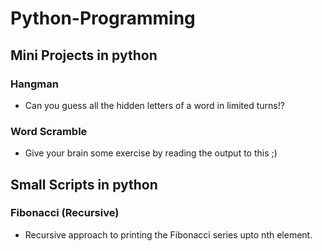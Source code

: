 # Python-Programming

## Mini Projects in python

### Hangman 
 - Can you guess all the hidden letters of a word in limited turns!?
 
### Word Scramble 
 - Give your brain some exercise by reading the output to this ;) 

## Small Scripts in python

### Fibonacci (Recursive) 
 - Recursive approach to printing the Fibonacci series upto nth element.
